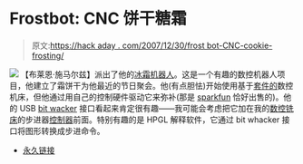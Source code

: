 # Frostbot: CNC 饼干糖霜

> 原文:[https://hack aday . com/2007/12/30/frost bot-CNC-cookie-frosting/](https://hackaday.com/2007/12/30/frostbot-cnc-cookie-frosting/)

![](../Images/fd02633b055f9423c829b909a582ac93.png)
【布莱恩·施马尔兹】派出了他的[冰霜机器人](http://greta.dhs.org/FrostBot/)。这是一个有趣的数控机器人项目，他建立了霜饼干为他最近的节日聚会。他(有点胆怯)开始使用基于[套件的](http://www.fireballcnc.com/)数控机床，但他通过用自己的控制硬件驱动它来弥补(那是 [sparkfun](http://www.sparkfun.com) 恰好出售的)。他的 USB [bit wacker](http://greta.dhs.org/UBW/) 接口看起来肯定很有趣——我可能会考虑把它加在我的[数控铣床](http://biobug.org/machine-shop/mill/)的步进器[控制器](http://biobug.org/machine-shop/mill/controller.php)前面。特别有趣的是 HPGL 解释软件，它通过 bit whacker 接口将图形转换成步进命令。

*   [永久链接](http://greta.dhs.org/FrostBot/)